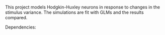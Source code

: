 This project models Hodgkin-Huxley neurons in response to changes in the stimulus variance.
The simulations are fit with GLMs and the results compared.


Dependencies:
